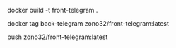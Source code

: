  docker build -t front-telegram .

docker tag back-telegram zono32/front-telegram:latest

push zono32/front-telegram:latest
